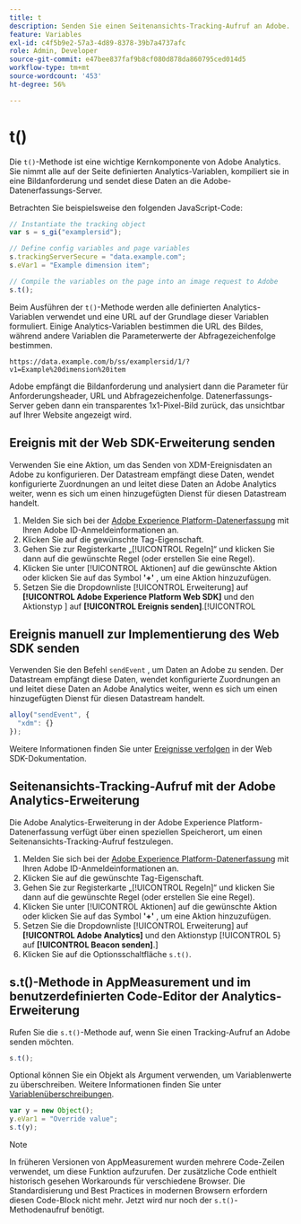 ```yaml
---
title: t
description: Senden Sie einen Seitenansichts-Tracking-Aufruf an Adobe.
feature: Variables
exl-id: c4f5b9e2-57a3-4d89-8378-39b7a4737afc
role: Admin, Developer
source-git-commit: e47bee837faf9b8cf080d878da860795ced014d5
workflow-type: tm+mt
source-wordcount: '453'
ht-degree: 56%

---
```


# t() 

Die `t()`-Methode ist eine wichtige Kernkomponente von Adobe Analytics. Sie nimmt alle auf der Seite definierten Analytics-Variablen, kompiliert sie in eine Bildanforderung und sendet diese Daten an die Adobe-Datenerfassungs-Server.

Betrachten Sie beispielsweise den folgenden JavaScript-Code:

```js
// Instantiate the tracking object
var s = s_gi("examplersid");

// Define config variables and page variables
s.trackingServerSecure = "data.example.com";
s.eVar1 = "Example dimension item";

// Compile the variables on the page into an image request to Adobe
s.t();
```

Beim Ausführen der `t()`-Methode werden alle definierten Analytics-Variablen verwendet und eine URL auf der Grundlage dieser Variablen formuliert. Einige Analytics-Variablen bestimmen die URL des Bildes, während andere Variablen die Parameterwerte der Abfragezeichenfolge bestimmen.

```text
https://data.example.com/b/ss/examplersid/1/?v1=Example%20dimension%20item
```

Adobe empfängt die Bildanforderung und analysiert dann die Parameter für Anforderungsheader, URL und Abfragezeichenfolge. Datenerfassungs-Server geben dann ein transparentes 1x1-Pixel-Bild zurück, das unsichtbar auf Ihrer Website angezeigt wird.

## Ereignis mit der Web SDK-Erweiterung senden

Verwenden Sie eine Aktion, um das Senden von XDM-Ereignisdaten an Adobe zu konfigurieren. Der Datastream empfängt diese Daten, wendet konfigurierte Zuordnungen an und leitet diese Daten an Adobe Analytics weiter, wenn es sich um einen hinzugefügten Dienst für diesen Datastream handelt.

1. Melden Sie sich bei der [Adobe Experience Platform-Datenerfassung](https://experience.adobe.com/data-collection) mit Ihren Adobe ID-Anmeldeinformationen an.
1. Klicken Sie auf die gewünschte Tag-Eigenschaft.
1. Gehen Sie zur Registerkarte „[!UICONTROL Regeln]“ und klicken Sie dann auf die gewünschte Regel (oder erstellen Sie eine Regel).
1. Klicken Sie unter [!UICONTROL Aktionen] auf die gewünschte Aktion oder klicken Sie auf das Symbol **&#39;+&#39;** , um eine Aktion hinzuzufügen.
1. Setzen Sie die Dropdownliste [!UICONTROL Erweiterung] auf **[!UICONTROL Adobe Experience Platform Web SDK]** und den Aktionstyp ] auf **[!UICONTROL Ereignis senden]**.[!UICONTROL 

## Ereignis manuell zur Implementierung des Web SDK senden

Verwenden Sie den Befehl `sendEvent` , um Daten an Adobe zu senden. Der Datastream empfängt diese Daten, wendet konfigurierte Zuordnungen an und leitet diese Daten an Adobe Analytics weiter, wenn es sich um einen hinzugefügten Dienst für diesen Datastream handelt.

```js
alloy("sendEvent", {
  "xdm": {}
});
```

Weitere Informationen finden Sie unter [Ereignisse verfolgen](https://experienceleague.adobe.com/docs/experience-platform/edge/fundamentals/tracking-events.html?lang=de) in der Web SDK-Dokumentation.

## Seitenansichts-Tracking-Aufruf mit der Adobe Analytics-Erweiterung

Die Adobe Analytics-Erweiterung in der Adobe Experience Platform-Datenerfassung verfügt über einen speziellen Speicherort, um einen Seitenansichts-Tracking-Aufruf festzulegen.

1. Melden Sie sich bei der [Adobe Experience Platform-Datenerfassung](https://experience.adobe.com/data-collection) mit Ihren Adobe ID-Anmeldeinformationen an.
1. Klicken Sie auf die gewünschte Tag-Eigenschaft.
1. Gehen Sie zur Registerkarte „[!UICONTROL Regeln]“ und klicken Sie dann auf die gewünschte Regel (oder erstellen Sie eine Regel).
1. Klicken Sie unter [!UICONTROL Aktionen] auf die gewünschte Aktion oder klicken Sie auf das Symbol **&#39;+&#39;** , um eine Aktion hinzuzufügen.
1. Setzen Sie die Dropdownliste [!UICONTROL Erweiterung] auf **[!UICONTROL Adobe Analytics]** und den Aktionstyp [!UICONTROL 5} auf **[!UICONTROL Beacon senden]**.]
1. Klicken Sie auf die Optionsschaltfläche `s.t()`.

## s.t()-Methode in AppMeasurement und im benutzerdefinierten Code-Editor der Analytics-Erweiterung

Rufen Sie die `s.t()`-Methode auf, wenn Sie einen Tracking-Aufruf an Adobe senden möchten.

```js
s.t();
```

Optional können Sie ein Objekt als Argument verwenden, um Variablenwerte zu überschreiben. Weitere Informationen finden Sie unter [Variablenüberschreibungen](../../js/overrides.md).

```js
var y = new Object();
y.eVar1 = "Override value";
s.t(y);
```

>[!NOTE]
>
>In früheren Versionen von AppMeasurement wurden mehrere Code-Zeilen verwendet, um diese Funktion aufzurufen. Der zusätzliche Code enthielt historisch gesehen Workarounds für verschiedene Browser. Die Standardisierung und Best Practices in modernen Browsern erfordern diesen Code-Block nicht mehr. Jetzt wird nur noch der `s.t()`-Methodenaufruf benötigt.
